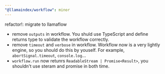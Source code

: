```yaml
---
"@llamaindex/workflow": minor
---
```


refactor!: migrate to llamaflow

- remove `outputs` in workflow. You shuld use TypeScript and define returns type to validate the workflow correctly.
- remove `timeout` and `verbose` in workflow. Workflow now is a very lightly engine, so you should do this by youself. For example, `abortSignal.timeout`, `console.log`...
- `workflow.run` now retunrs `ReadableStream | Promise<Result>`, you shouldn't use steram and promise in both time.
